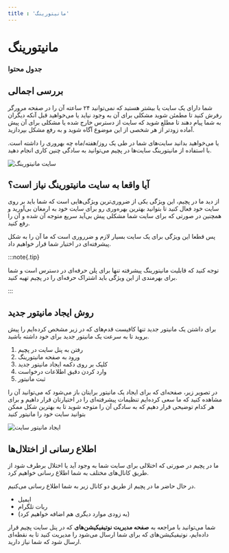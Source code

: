 ```yaml
---
title : 'مانیتورینگ'
---
```


# مانیتورینگ

### جدول محتوا

## بررسی اجمالی

شما دارای یک سایت یا بیشتر هستید که نمی‌توانید ۲۴ ساعته آن را در صفحه مرورگر رفرش کنید تا مطمئن شوید مشکلی برای آن به وجود نیاید یا می‌خواهید قبل آنکه دیگران به شما پیام دهند تا مطلع شوید که سایت از دسترس خارج شده یا مشکلی برای آن پیش آماده زودتر از هر شخصی از این موضوع آگاه شوید و به رفع مشکل بپردازید.

یا می‌خواهید بدانید سایت‌های شما در طی یک روز/هفته/ماه چه بهروری را داشته است. با استفاده از مانیتورینگ سایت‌ها در پچیم می‌توانید به سادگی چنین کاری انجام دهید.

![سایت مانیتورینگ](/img/site_monitor.png)

## آیا واقعا به سایت مانیتورینگ نیاز است؟

از دید ما در پچیم، این ویژگی یکی از ضروری‌ترین ویژگی‌هایی است که شما باید بر روی سایت خود فعال کنید تا بتوانید بهترین بهره‌وری رو برای سایت خود به ارمغان بی‌آورید و همچنین در صورتی که برای سایت شما مشکلی پیش بی‌آید سریع متوجه آن شده و آن را رفع کنید.

پس قطعا این ویژگی برای یک سایت بسیار لازم و ضرروری است که ما آن را به شکل پیشرفته‌ای در اختیار شما قرار خواهیم داد.

:::note{.tip}

توجه کنید که قابلیت مانیتورینگ پیشرفته تنها برای پلن حرفه‌ای در دسترس است و شما برای بهرمندی از این ویژگی باید اشتراک حرفه‌ای را در پچیم تهیه کنید.

:::

## روش ایجاد مانیتور جدید

برای داشتن یک مانیتور جدید تنها کافیست قدم‌های که در زیر مشخص کرده‌ایم را پیش بروید تا به سرعت یک مانیتور جدید برای خود داشته باشید.

1. رفتن به پنل سایت در پچیم
2. ورود به صفحه مانیتورینگ
3. کلیک بر روی دکمه ایجاد مانیتور جدید
4. وارد کردن دقیق اطلاعات درخواست
5. ثبت مانیتور

در تصویر زیر، صفحه‌ای که برای ایجاد یک مانیتور برایتان باز می‌شود که می‌توانید آن را مشاهده کنید که ما سعی کرده‌ایم تنظیمات پیشرفته‌ای را در اختیارتان قرار داهیم و برای هر کدام توضیحی قرار دهیم که به سادگی آن را متوجه شوید تا به بهترین شکل ممکن بتوانید سایت خود را مانیتور کنید

![ایجاد مانیتور سایت](/img/new_site_monitor.png)

## اطلاع رسانی از اختلال‌ها

ما در پچیم در صورتی که اختلالی برای سایت شما به وجود آید یا اختلال برطرف شود از طریق کانال‌های مختلف به شما اطلاع رسانی خواهیم کرد.

در حال حاضر ما در پچیم از طریق دو کانال زیر به شما اطلاع رسانی می‌کنیم.

- ایمیل
- ربات تلگرام
- (به زودی موارد دیگری هم اضافه خواهیم کرد)

شما می‌توانید با مراجعه به **صفحه مدیریت نوتیفیکیشن‌های** که در پنل سایت پچیم قرار داده‌ایم، نوتیفیکیشن‌های که برای شما ارسال می‌شود را مدیریت کنید تا به نقطه‌ای ارسال شود که شما نیاز دارید.
